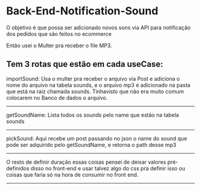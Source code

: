 # Back-End-Notification-Sound

O objetivo é que possa ser adicionado novos sons via API para notificação dos pedidos que são feitos no ecommerce

Então usei o Multer pra receber o file MP3.

Tem 3 rotas que estão em cada useCase: 
----------------------------
importSound:
Usa o multer pra receber o arquivo via Post e adiciona o nome do arquivo na tabela sounds, e o arquivo mp3 é adicionado na pasta que está na raiz chamada sounds. Tinhavisto que não era muito comum colocarem no Banco de dados o arquivo.

-----------------------------

getSoundName: Lista todos os sounds pelo name que estão na tabela sounds

----------------------------
pickSound: Aqui recebe um post passando no json o name do sound que pode ser adquirido pelo getSoundName, e retorna o path desse mp3

----------------------------
O resto de definir duração essas coisas pensei de deixar valores pré-definidos disso no front-end e usar talvez algo do css pra definir isso ou coisas que faria só na hora de consumir no front end.

----------------------------

